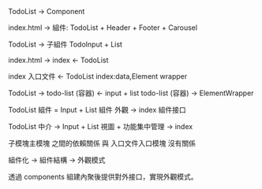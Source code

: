 TodoList -> Component

index.html -> 組件: TodoList + Header + Footer + Carousel

TodoList -> 子組件 TodoInput + List

index.html -> index <- TodoList

<div id="app"></div>

index 入口文件 <- TodoList
index:data,Element wrapper

TodoList -> todo-list (容器) <- input + list
todo-list (容器) -> ElementWrapper

TodoList 組件 = Input + List 組件
外觀 -> index 組件接口

TodoList 中介 -> Input + List 視圖 + 功能集中管理 -> index

子模塊主模塊 之間的依賴關係 與 入口文件入口模塊 沒有關係

組件化 -> 組件結構 -> 外觀模式

透過 components 組建內聚後提供對外接口，實現外觀模式。
